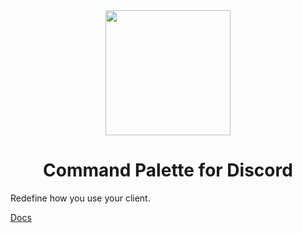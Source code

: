 <div align="center"><img height="200" src="https://yellowsink.github.io/discord-command-palette/assets/icon.png" /></div>

<h1 align="center">Command Palette for Discord</h1>

Redefine how you use your client.

[Docs](https://yellowsink.github.io/discord-command-palette/docs)
